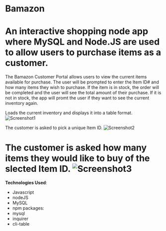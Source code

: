 **Bamazon**
==============================================================================

An interactive shopping node app where MySQL and Node.JS are used to allow users to purchase items as a customer.
==============================================================================

The Bamazon Customer Portal allows users to view the current items available for purchase. The user will be prompted to enter the Item ID# and how many items they wish to purchase. If the item is in stock, the order will be completed and the user will see the total amount of their purchase. If it is not in stock, the app will promt the user if they want to see the current inventory again.

Loads the current inventory and displays it into a table format.
![Screenshot1]()

The customer is asked to pick a unique Item ID.
![Screenshot2]()

The customer is asked how many items they would like to buy of the slected Item ID.
![Screenshot3]()
==============================================================================

**Technologies Used**:

* Javascript
* nodeJS
* MySQL
* npm packages:
* mysql
* inquirer
* cli-table